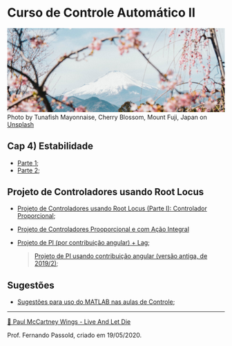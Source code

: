 # Curso de Controle Automático II

![tunafish-mayonnaise-pSIt7op-mds-unsplash.jpg](tunafish-mayonnaise-pSIt7op-mds-unsplash.jpg)
Photo by Tunafish Mayonnaise, Cherry Blossom, Mount Fuji, Japan on [Unsplash](https://unsplash.com/photos/pSIt7op-mds)

## Cap 4) Estabilidade

* [Parte 1](estabilidade.html);
* [Parte 2](estabilidade2.html);

## Projeto de Controladores usando Root Locus

* [Projeto de Controladores usando Root Locus (Parte I): Controlador Proporcional](projeto_usando_root_locus_parte_1.html);
* [Projeto de Controladores Prooporcional e com Ação Integral](PI_parte1.html)

* [Projeto de PI (por contribuição angular) + Lag](PI_angular_Lag.html);

   >  [Projeto de PI usando contribuição angular (versão antiga, de 2019/2)](projeto_controladores_acao_integral_extendido.html);

## Sugestões

* [Sugestões para uso do MATLAB nas aulas de Controle](sugestao_uso_matlab_em_controle.html);

---
[🎵 Paul McCartney Wings - Live And Let Die](https://soundcloud.com/paolitachan/paul-mccartney-wings-live-and)

Prof. Fernando Passold, criado em 19/05/2020.
